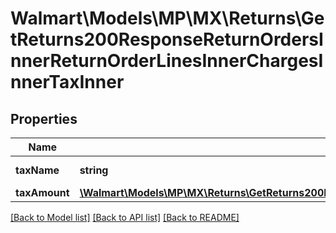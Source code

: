 # Walmart\Models\MP\MX\Returns\GetReturns200ResponseReturnOrdersInnerReturnOrderLinesInnerChargesInnerTaxInner

## Properties

Name | Type | Description | Notes
------------ | ------------- | ------------- | -------------
**taxName** | **string** | Name of the tax | [optional]
**taxAmount** | [**\Walmart\Models\MP\MX\Returns\GetReturns200ResponseReturnOrdersInnerReturnOrderLinesInnerChargesInnerTaxInnerTaxAmount**](GetReturns200ResponseReturnOrdersInnerReturnOrderLinesInnerChargesInnerTaxInnerTaxAmount.md) |  | [optional]


[[Back to Model list]](./) [[Back to API list]](../../../../../README.md#supported-apis) [[Back to README]](../../../../../README.md)
